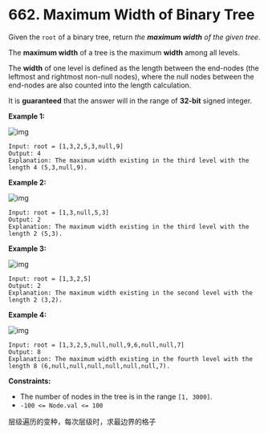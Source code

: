 # 662. Maximum Width of Binary Tree

Given the `root` of a binary tree, return *the **maximum width** of the given tree*.

The **maximum width** of a tree is the maximum **width** among all levels.

The **width** of one level is defined as the length between the end-nodes (the leftmost and rightmost non-null nodes), where the null nodes between the end-nodes are also counted into the length calculation.

It is **guaranteed** that the answer will in the range of **32-bit** signed integer.

 

**Example 1:**

![img](https://assets.leetcode.com/uploads/2021/05/03/width1-tree.jpg)

```
Input: root = [1,3,2,5,3,null,9]
Output: 4
Explanation: The maximum width existing in the third level with the length 4 (5,3,null,9).
```

**Example 2:**

![img](https://assets.leetcode.com/uploads/2021/05/03/width2-tree.jpg)

```
Input: root = [1,3,null,5,3]
Output: 2
Explanation: The maximum width existing in the third level with the length 2 (5,3).
```

**Example 3:**

![img](https://assets.leetcode.com/uploads/2021/05/03/width3-tree.jpg)

```
Input: root = [1,3,2,5]
Output: 2
Explanation: The maximum width existing in the second level with the length 2 (3,2).
```

**Example 4:**

![img](https://assets.leetcode.com/uploads/2021/05/03/width4-tree.jpg)

```
Input: root = [1,3,2,5,null,null,9,6,null,null,7]
Output: 8
Explanation: The maximum width existing in the fourth level with the length 8 (6,null,null,null,null,null,null,7).
```

 

**Constraints:**

- The number of nodes in the tree is in the range `[1, 3000]`.
- `-100 <= Node.val <= 100`



层级遍历的变种，每次层级时，求最边界的格子



